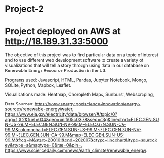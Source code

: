 # Project-2

# Project deployed on AWS at http://18.189.31.33:5000


The objective of this project was to find particular data on a topic of interest and to use different web development software to create a variety of visualizations that will tell a story through using data in our database on Renewable Energy Resource Production in the US.

Programs used:
Javascript,
HTML,
Pandas,
Jupyter Notebook,
Mongo,
SQLite,
Python,
Mapbox,
Leaflet.

Visualizations made:
Heatmap,
Choropleth Maps,
Sunburst,
Webscraping,


Data Sources: https://www.energy.gov/science-innovation/energy-sources/renewable-energy/water,
              https://www.eia.gov/electricity/data/browser/#/topic/0?agg=1,0,2&fuel=004&geo=qnifi05c03j78&sec=o3g&linechart=ELEC.GEN.SUN-US-99.M~ELEC.GEN.SUN-NV-99.M~ELEC.GEN.SUN-CA-99.M&columnchart=ELEC.GEN.SUN-US-99.M~ELEC.GEN.SUN-NV-99.M~ELEC.GEN.SUN-CA-99.M&map=ELEC.GEN.SUN-US-99.M&freq=M&start=200101&end=202007&ctype=linechart&ltype=sourcekey&rtype=s&maptype=0&rse=0&pin=,
              https://www.sciencedaily.com/news/earth_climate/renewable_energy/.